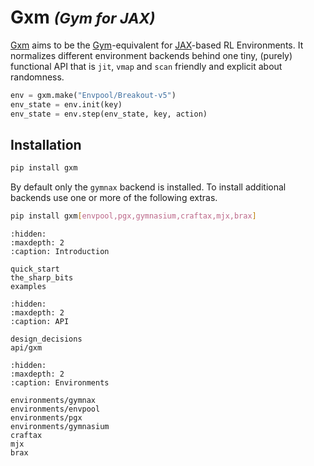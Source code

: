 # Gxm <small><em>(Gym for JAX)</em></small>

[Gxm](https://github.com/huterguier/gxm) aims to be the [Gym](https://www.gymlibrary.dev/)-equivalent for [JAX](https://github.com/jax-ml/jax)-based RL Environments.
It normalizes different environment backends behind one tiny, (purely) functional API that is `jit`, `vmap` and `scan` friendly and explicit about randomness.
```python
env = gxm.make("Envpool/Breakout-v5")
env_state = env.init(key)
env_state = env.step(env_state, key, action)
```

## Installation

```bash
pip install gxm
```
By default only the `gymnax` backend is installed. To install additional backends use one or more of the following extras.
```bash
pip install gxm[envpool,pgx,gymnasium,craftax,mjx,brax]
```

```{toctree}
:hidden:
:maxdepth: 2
:caption: Introduction

quick_start
the_sharp_bits
examples
```

```{toctree}
:hidden:
:maxdepth: 2
:caption: API

design_decisions
api/gxm
```

```{toctree}
:hidden:
:maxdepth: 2
:caption: Environments

environments/gymnax
environments/envpool
environments/pgx
environments/gymnasium
craftax
mjx
brax
```

